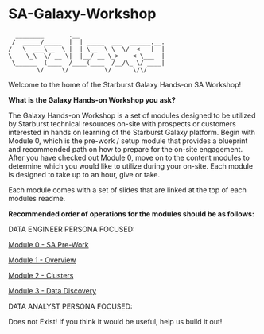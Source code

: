 # SA-Galaxy-Workshop


      ________       .__                        
     /  _____/_____  |  | _____  ___  ______.__.
    /   \  ___\__  \ |  | \__  \ \  \/  <   |  |
    \    \_\  \/ __ \|  |__/ __ \_>    < \___  |
     \______  (____  /____(____  /__/\_ \/ ____|
            \/     \/          \/      \/\/     

Welcome to the home of the Starburst Galaxy Hands-on SA Workshop!

**What is the Galaxy Hands-on Workshop you ask?**

The Galaxy Hands-on Workshop is a set of modules designed to be utilized by Starburst technical resources on-site with prospects or customers interested in hands on learning of the Starburst Galaxy platform. Begin with Module 0, which is the pre-work / setup module that provides a blueprint and recommended path on how to prepare for the on-site engagement. After you have checked out Module 0, move on to the content modules to determine which you would like to utilize during your on-site. Each module is designed to take up to an hour, give or take.

Each module comes with a set of slides that are linked at the top of each modules readme.

**Recommended order of operations for the modules should be as follows:**

DATA ENGINEER PERSONA FOCUSED:

[Module 0 - SA Pre-Work](https://github.com/starburstdata/SA-Galaxy-Workshop/tree/main/Module_One-Galaxy-Overview)

[Module 1 - Overview](https://github.com/starburstdata/SA-Galaxy-Workshop/blob/main/Module_One-Galaxy-Overview/readme.md)

[Module 2 - Clusters](https://github.com/starburstdata/SA-Galaxy-Workshop/blob/main/Module_Two_Cluster_Creation_And_Admin/readme.md)

[Module 3 - Data Discovery](https://github.com/starburstdata/SA-Galaxy-Workshop/blob/main/Module_Three_Data_Discovery/README.md)

DATA ANALYST PERSONA FOCUSED:

Does not Exist! If you think it would be useful, help us build it out!

